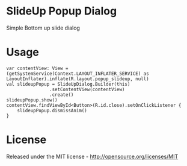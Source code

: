 # SlideUp Popup Dialog

Simple Bottom up slide dialog

# Usage
```
var contentView: View = (getSystemService(Context.LAYOUT_INFLATER_SERVICE) as LayoutInflater).inflate(R.layout.popup_slideup, null)
val slideupPopup = SlideUpDialog.Builder(this)
                .setContentView(contentView)
                .create()
slideupPopup.show()
contentView.findViewById<Button>(R.id.close).setOnClickListener {
    slideupPopup.dismissAnim()
}
```

# License

Released under the MIT license - http://opensource.org/licenses/MIT

